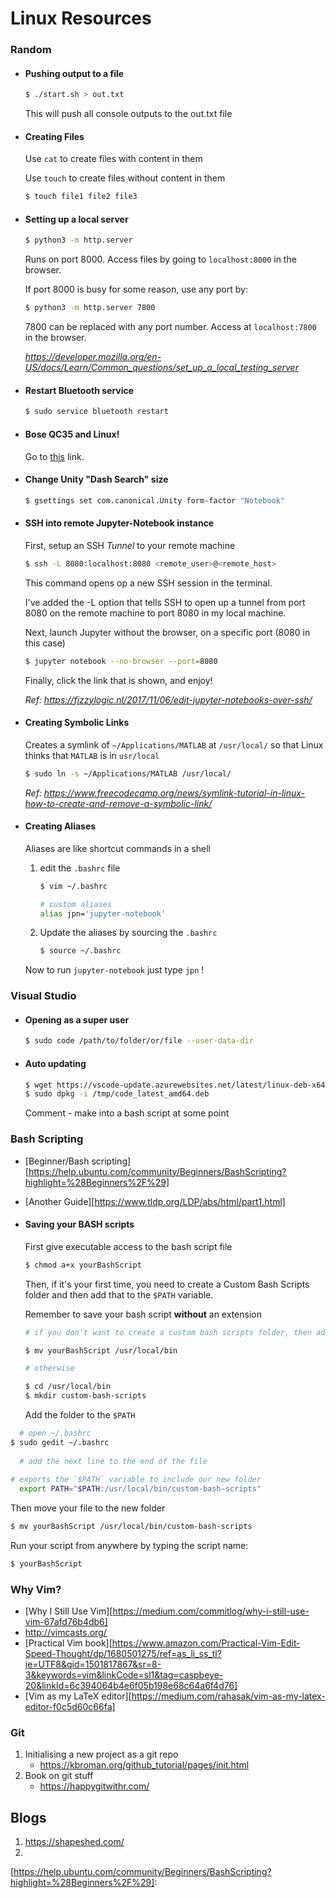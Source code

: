 # Linux Resources

### Random

- #### Pushing output to a file

  ```bash
  $ ./start.sh > out.txt
  ```

  This will push all console outputs to the out.txt file

- #### Creating Files

  Use `cat` to create files with content in them

  Use `touch` to create files without content in them

  ```bash
  $ touch file1 file2 file3
  ```

- #### Setting up a local server

  ```bash
  $ python3 -m http.server
  ```

  Runs on port 8000. Access files by going to `localhost:8000` in the browser.

  

  If port 8000 is busy for some reason, use any port by:

  ```bash
  $ python3 -m http.server 7800
  ```

  7800 can be replaced with any port number. Access at `localhost:7800` in the browser.

  *https://developer.mozilla.org/en-US/docs/Learn/Common_questions/set_up_a_local_testing_server*

- #### Restart Bluetooth service

  ```bash
  $ sudo service bluetooth restart
  ```

- #### Bose QC35 and Linux!

  Go to [this](https://pandasauce.org/post/bluetooth-on-linux/) link.

- #### Change Unity "Dash Search" size

  ```bash
  $ gsettings set com.canonical.Unity form-factor "Notebook"
  ```

- #### SSH into remote Jupyter-Notebook instance

  First, setup an SSH *Tunnel* to your remote machine

  ```bash
  $ ssh -L 8080:localhost:8080 <remote_user>@<remote_host>
  ```

  This command opens op a new SSH session in the terminal. 

  I've added the -L option that tells SSH to open up a tunnel from port 8080 on the remote machine to port 8080 in my local machine.

  Next, launch Jupyter without the browser, on a specific port (8080 in this case)

  ```bash
  $ jupyter notebook --no-browser --port=8080
  ```

  Finally, click the link that is shown, and enjoy!

  *Ref:* *https://fizzylogic.nl/2017/11/06/edit-jupyter-notebooks-over-ssh/* 
  
- #### Creating Symbolic Links

  Creates a symlink of `~/Applications/MATLAB`  at `/usr/local/` so that Linux thinks that `MATLAB` is in `usr/local`

  ```bash
  $ sudo ln -s ~/Applications/MATLAB /usr/local/
  ```

  *Ref: https://www.freecodecamp.org/news/symlink-tutorial-in-linux-how-to-create-and-remove-a-symbolic-link/*
  
- #### Creating Aliases

  Aliases are like shortcut commands in a shell

  1. edit the `.bashrc` file

     ```bash
     $ vim ~/.bashrc
     ```

     ```bash
     # custom aliases
     alias jpn='jupyter-notebook'
     ```

  2. Update the aliases by sourcing the `.bashrc`

     ```bash
     $ source ~/.bashrc
     ```

  Now to run `jupyter-notebook` just type `jpn` !

### Visual Studio

+ #### Opening as a super user

  ```bash
  $ sudo code /path/to/folder/or/file --user-data-dir
  ```

+ #### Auto updating

  ```bash
  $ wget https://vscode-update.azurewebsites.net/latest/linux-deb-x64/stable -O /tmp/code_latest_amd64.deb
  $ sudo dpkg -i /tmp/code_latest_amd64.deb
  ```

  Comment - make into a bash script at some point

### Bash Scripting

+ [Beginner/Bash scripting][https://help.ubuntu.com/community/Beginners/BashScripting?highlight=%28Beginners%2F%29]

+ [Another Guide][https://www.tldp.org/LDP/abs/html/part1.html]

+ #### Saving your BASH scripts

  First give executable access to the bash script file

  ```bash
  $ chmod a+x yourBashScript
  ```

  Then, if it's your first time, you need to create a Custom Bash Scripts folder and then add that to the `$PATH` variable. 

  Remember to save your bash script **without** an extension

  ```bash
  # if you don't want to create a custom bash scripts folder, then add your bash script to /usr/local/bin because that is already part of the `$PATH` variable
  
  $ mv yourBashScript /usr/local/bin
  ```

  ```bash
  # otherwise
  
  $ cd /usr/local/bin
  $ mkdir custom-bash-scripts
  ```
  
  Add the folder to the `$PATH`
  
```bash
  # open ~/.bashrc
$ sudo gedit ~/.bashrc
  
  # add the next line to the end of the file
  
# exports the `$PATH` variable to include our new folder
  export PATH="$PATH:/usr/local/bin/custom-bash-scripts"
```

  

  Then move your file to the new folder

  ```bash
  $ mv yourBashScript /usr/local/bin/custom-bash-scripts
  ```

  Run your script from anywhere by typing the script name:

  ```bash
  $ yourBashScript
  ```

### Why Vim?

- [Why I Still Use Vim][https://medium.com/commitlog/why-i-still-use-vim-67afd76b4db6]
- http://vimcasts.org/
- [Practical Vim book][https://www.amazon.com/Practical-Vim-Edit-Speed-Thought/dp/1680501275/ref=as_li_ss_tl?ie=UTF8&qid=1501817867&sr=8-3&keywords=vim&linkCode=sl1&tag=caspbeye-20&linkId=6c394064b4e6f05b198e68c64a6f4d76]
- [Vim as my LaTeX editor][https://medium.com/rahasak/vim-as-my-latex-editor-f0c5d60c66fa]

### Git

1. Initialising a new project as a git repo
   - https://kbroman.org/github_tutorial/pages/init.html
2. Book on git stuff
   - https://happygitwithr.com/

## Blogs

1. https://shapeshed.com/
2. 

[https://help.ubuntu.com/community/Beginners/BashScripting?highlight=%28Beginners%2F%29]: